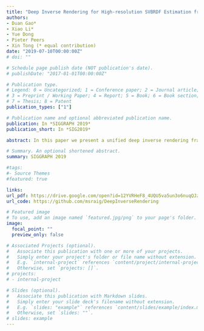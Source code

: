 ```yaml
---
title: "Deep Inverse Rendering for High-resolution SVBRDF Estimation from an Arbitrary Number of Images"
authors:
- Duan Gao*
- Xiao Li*
- Yue Dong
- Pieter Peers
- Xin Tong (* equal contribution)
date: "2019-07-10T00:00:00Z"
# doi: ""

# Schedule page publish date (NOT publication's date).
# publishDate: "2017-01-01T00:00:00Z"

# Publication type.
# Legend: 0 = Uncategorized; 1 = Conference paper; 2 = Journal article;
# 3 = Preprint / Working Paper; 4 = Report; 5 = Book; 6 = Book section;
# 7 = Thesis; 8 = Patent
publication_types: ["1"]

# Publication name and optional abbreviated publication name.
publication: In *SIGGRAPH 2019*
publication_short: In *SIG2019*

abstract: In this paper we present a unified deep inverse rendering framework for estimating the spatially-varying appearance properties of a planar exemplar from an arbitrary number of input photographs, ranging from just a single photograph to many photographs. The precision of the estimated appearance scales from plausible when the input photographs fails to capture all the reflectance information, to accurate for large input sets. A key distinguishing feature of our framework is that it directly optimizes for the appearance parameters in a latent embedded space of spatially-varying appearance, such that no handcrafted heuristics are needed to regularize the optimization. This latent embedding is learned through a fully convolutional auto-encoder that has been designed to regularize the optimization. Our framework not only supports an arbitrary number of input photographs, but also at high resolution. We demonstrate and evaluate our deep inverse rendering solution on a wide variety of publicly available datasets.

# Summary. An optional shortened abstract.
summary: SIGGRAPH 2019

#tags:
#- Source Themes
#featured: true

links:
url_pdf: https://drive.google.com/open?id=12YVRHeF8_4UQU5va5un3o6nuqQJzbi9
url_code: https://github.com/msraig/DeepInverseRendering

# Featured image
# To use, add an image named `featured.jpg/png` to your page's folder. 
image:
  focal_point: ""
  preview_only: false

# Associated Projects (optional).
#   Associate this publication with one or more of your projects.
#   Simply enter your project's folder or file name without extension.
#   E.g. `internal-project` references `content/project/internal-project/index.md`.
#   Otherwise, set `projects: []`.
# projects:
# - internal-project

# Slides (optional).
#   Associate this publication with Markdown slides.
#   Simply enter your slide deck's filename without extension.
#   E.g. `slides: "example"` references `content/slides/example/index.md`.
#   Otherwise, set `slides: ""`.
# slides: example
---
```

<!-- 
{{% alert note %}}
Click the *Cite* button above to demo the feature to enable visitors to import publication metadata into their reference management software.
{{% /alert %}}

{{% alert note %}}
Click the *Slides* button above to demo Academic's Markdown slides feature.
{{% /alert %}} -->

<!-- Supplementary notes can be added here, including [code and math](https://sourcethemes.com/academic/docs/writing-markdown-latex/). -->

